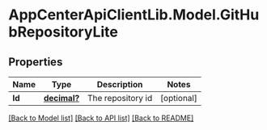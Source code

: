 # AppCenterApiClientLib.Model.GitHubRepositoryLite
## Properties

Name | Type | Description | Notes
------------ | ------------- | ------------- | -------------
**Id** | [**decimal?**](BigDecimal.md) | The repository id | [optional] 

[[Back to Model list]](../README.md#documentation-for-models) [[Back to API list]](../README.md#documentation-for-api-endpoints) [[Back to README]](../README.md)

